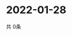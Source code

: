 # 2022-01-28
  共 0条

  <!-- BEGIN -->
  <!-- 最后更新时间Fri Jan 28 2022 02:22:03 GMT+0000 (Coordinated Universal Time) -->
  
  <!-- END -->
  
  